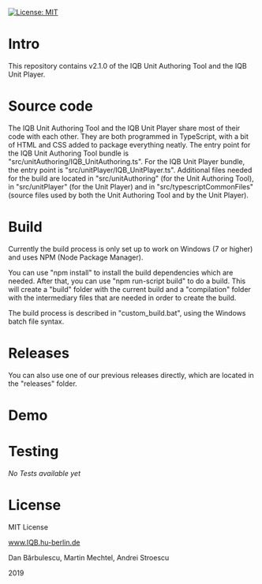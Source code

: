 [![License: MIT](https://img.shields.io/badge/License-MIT-yellow.svg?style=flat-square)](https://opensource.org/licenses/MIT)


# Intro

This repository contains v2.1.0 of the IQB Unit Authoring Tool and the IQB Unit Player.

# Source code

The IQB Unit Authoring Tool and the IQB Unit Player share most of their code with each other. They are both programmed in TypeScript, with a bit of HTML and CSS added to package everything neatly. The entry point for the IQB Unit Authoring Tool bundle is "src/unitAuthoring/IQB_UnitAuthoring.ts". For the IQB Unit Player bundle, the entry point is "src/unitPlayer/IQB_UnitPlayer.ts". Additional files needed for the build are located in "src/unitAuthoring" (for the Unit Authoring Tool), in "src/unitPlayer" (for the Unit Player) and in "src/typescriptCommonFiles" (source files used by both the Unit Authoring Tool and by the Unit Player).

# Build

Currently the build process is only set up to work on Windows (7 or higher) and uses NPM (Node Package Manager).

You can use "npm install" to install the build dependencies which are needed. After that, you can use "npm run-script build" to do a build. This will create a "build" folder with the current build and a "compilation" folder with the intermediary files that are needed in order to create the build.

The build process is described in "custom_build.bat", using the Windows batch file syntax.

# Releases

You can also use one of our previous releases directly, which are located in the "releases" folder.

# Demo

# Testing

*No Tests available yet*

# License

MIT License

www.IQB.hu-berlin.de

Dan Bărbulescu, Martin Mechtel, Andrei Stroescu

2019
